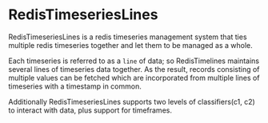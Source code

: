 # RedisTimeseriesLines

RedisTimeseriesLines is a redis timeseries management system that ties multiple redis timeseries together and let them to be managed as a whole.

Each timeseries is referred to as a `line` of data; so RedisTimelines maintains several lines of timeseries data together. As the result, records consisting of multiple values can be fetched which are incorporated from multiple lines of timeseries with a timestamp in common.

Additionally RedisTimeseriesLines supports two levels of classifiers(c1, c2) to interact with data, plus support for timeframes.